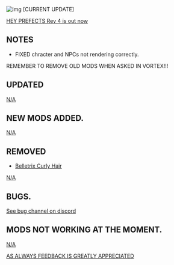 ![img](https://s11.gifyu.com/images/THE-GOBLET.png)
[CURRENT UPDATE]

[HEY PREFECTS Rev 4 is out now](https://)

NOTES
-

- FIXED chracter and NPCs not rendering correctly.

REMEMBER TO REMOVE OLD MODS WHEN ASKED IN VORTEX!!! 

UPDATED
-

[N/A](https://)

NEW MODS ADDED. 
-

[N/A](https://)

REMOVED
-

- [Belletrix Curly Hair](https://www.nexusmods.com/hogwartslegacy/mods/1090)


[N/A](https://)

BUGS.
-

 [See bug channel on discord](https://discord.gg/xZNztPjA2u)


MODS NOT WORKING AT THE MOMENT. 
-  

[N/A](https://)

[AS ALWAYS FEEDBACK IS GREATLY APPRECIATED](https://next.nexusmods.com/hogwartslegacy/collections/uehwil)
